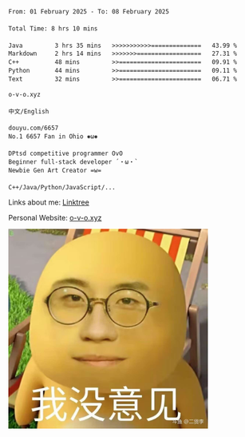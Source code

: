 <!--START_SECTION:waka-->

```txt
From: 01 February 2025 - To: 08 February 2025

Total Time: 8 hrs 10 mins

Java         3 hrs 35 mins   >>>>>>>>>>>==============   43.99 %
Markdown     2 hrs 14 mins   >>>>>>>==================   27.31 %
C++          48 mins         >>=======================   09.91 %
Python       44 mins         >>=======================   09.11 %
Text         32 mins         >>=======================   06.71 %
```

<!--END_SECTION:waka-->

```txt
o-v-o.xyz

中文/English

douyu.com/6657
No.1 6657 Fan in Ohio ✺ω✺

DPtsd competitive programmer OvO
Beginner full-stack developer ´・ω・`
Newbie Gen Art Creator =w=

C++/Java/Python/JavaScript/...

```
Links about me: [Linktree](https://linktr.ee/ohiowjq)

Personal Website: [o-v-o.xyz](o-v-o.xyz)

<img src = "https://raw.githubusercontent.com/onetrue-6657/image-hosting/main/img/pfp/NailongOneTrue.jpg" style = "width: 400px; height: 400px" />
